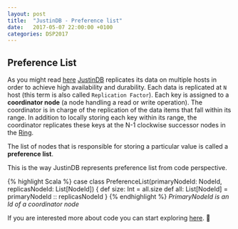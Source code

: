 ```yaml
---
layout: post
title:  "JustinDB - Preference list"
date:   2017-05-07 22:00:00 +0100
categories: DSP2017
---
```


## Preference List
As you might read [here][justindb-replication] [JustinDB][justindb] replicates its data on multiple hosts in order to achieve high availability and durability. Each data is replicated at `N` host (this term is also called `Replication Factor`). Each key is assigned to a **coordinator node** (a node handling a read or write operation). The coordinator is in charge of the replication of the data items that fall within its range. In addition to locally storing each key within its range, the coordinator replicates these keys at the N-1 clockwise successor nodes in the [Ring][justindb-ring].

The list of nodes that is responsible for storing a particular value is called a **preference list**.

This is the way JustinDB represents preference list from code perspective.

{% highlight Scala %}
case class PreferenceList(primaryNodeId: NodeId, replicasNodeId: List[NodeId]) {
  def size: Int = all.size
  def all: List[NodeId] = primaryNodeId :: replicasNodeId
}
{% endhighlight %}
*PrimaryNodeId is an Id of a coordinator node*

If you are interested more about code you can start exploring [here][justindb-preference-list]. 💪


[justindb]: https://github.com/speedcom/JustinDB
[justindb-ring]: http://speedcom.github.io/dsp2017/2017/05/06/justindb-ring.html
[justindb-replication]: http://speedcom.github.io/dsp2017/2017/04/13/justindb-replication-and-partitioning.html
[justindb-preference-list]: https://github.com/justin-db/JustinDB/blob/master/justin-core/src/main/scala/justin/db/replica/PreferenceList.scala
